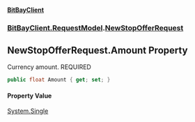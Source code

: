 #### [BitBayClient](./index.md 'index')
### [BitBayClient.RequestModel](./BitBayClient-RequestModel.md 'BitBayClient.RequestModel').[NewStopOfferRequest](./BitBayClient-RequestModel-NewStopOfferRequest.md 'BitBayClient.RequestModel.NewStopOfferRequest')
## NewStopOfferRequest.Amount Property
Currency amount. REQUIRED  
```csharp
public float Amount { get; set; }
```
#### Property Value
[System.Single](https://docs.microsoft.com/en-us/dotnet/api/System.Single 'System.Single')  
